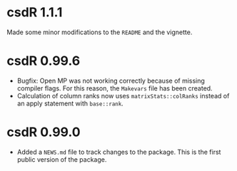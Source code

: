 # csdR 1.1.1

Made some minor modifications to the `README` and the vignette.

# csdR 0.99.6

* Bugfix: Open MP was not working correctly because of missing compiler flags. For this reason, the `Makevars` file has been created.
* Calculation of column ranks now uses `matrixStats::colRanks` instead of an apply statement with `base::rank`.


# csdR 0.99.0

* Added a `NEWS.md` file to track changes to the package. This is the first public version of the package.
